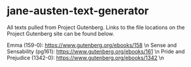 # jane-austen-text-generator

All texts pulled from Project Gutenberg. Links to the file locations on the Project Gutenberg site can be found below.

Emma (159-0): https://www.gutenberg.org/ebooks/158 \n
Sense and Sensability (pg161): https://www.gutenberg.org/ebooks/161 \n
Pride and Prejudice (1342-0): https://www.gutenberg.org/ebooks/1342 \n